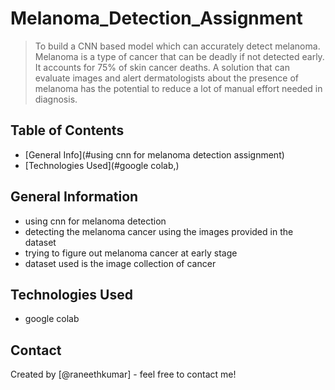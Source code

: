 # Melanoma_Detection_Assignment
> To build a CNN based model which can accurately detect melanoma. Melanoma is a type of cancer that can be deadly if not detected early. It accounts for 75% of skin cancer deaths. A solution that can evaluate images and alert dermatologists about the presence of melanoma has the potential to reduce a lot of manual effort needed in diagnosis.


## Table of Contents
* [General Info](#using cnn for melanoma detection assignment)
* [Technologies Used](#google colab,)

<!-- You can include any other section that is pertinent to your problem -->

## General Information
- using cnn for melanoma detection
- detecting the melanoma cancer using the images provided in the dataset
- trying to figure out melanoma cancer at early stage
- dataset used is the image collection of cancer



## Technologies Used
- google colab

<!-- As the libraries versions keep on changing, it is recommended to mention the version of library used in this project -->



## Contact
Created by [@raneethkumar] - feel free to contact me!
